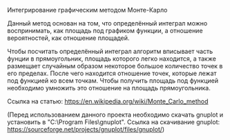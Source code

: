 Интегрирование графическим методом Монте-Карло

Данный метод основан на том, что определённый интеграл можно воспринимать, как площадь под графиком функции, а отношение вероятностей, как отношение площадей.

Чтобы посчитать определённый интеграл алгоритм вписывает часть фунции в прямоугольник, площадь которого легко находится, а также размещает случайным образом некоторое большое количество точек в его пределах. После чего находится отношение точек, которые лежат под функцией ко всем точкам. Чтобы получить площадь под функцией необходимо умножить это отношение на площадь прямоугольника. 

Ссылка на статью: https://en.wikipedia.org/wiki/Monte_Carlo_method

(Перед использованием данного проекта необходимо скачать gnuplot и установить в "C:\Program Files\gnuplot".
Ссылка на скачивание gnuplot: https://sourceforge.net/projects/gnuplot/files/gnuplot/)
